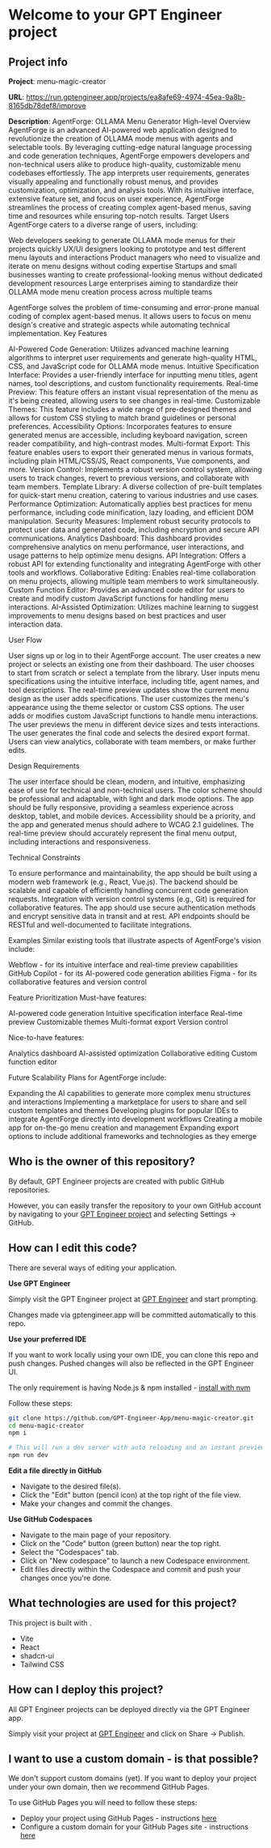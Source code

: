 # Welcome to your GPT Engineer project

## Project info

**Project**: menu-magic-creator 

**URL**: https://run.gptengineer.app/projects/ea8afe69-4974-45ea-9a8b-8165db78def8/improve

**Description**: AgentForge: OLLAMA Menu Generator
High-level Overview
AgentForge is an advanced AI-powered web application designed to revolutionize the creation of OLLAMA mode menus with agents and selectable tools. By leveraging cutting-edge natural language processing and code generation techniques, AgentForge empowers developers and non-technical users alike to produce high-quality, customizable menu codebases effortlessly. The app interprets user requirements, generates visually appealing and functionally robust menus, and provides customization, optimization, and analysis tools. With its intuitive interface, extensive feature set, and focus on user experience, AgentForge streamlines the process of creating complex agent-based menus, saving time and resources while ensuring top-notch results.
Target Users
AgentForge caters to a diverse range of users, including:




Web developers seeking to generate OLLAMA mode menus for their projects quickly
UX/UI designers looking to prototype and test different menu layouts and interactions
Product managers who need to visualize and iterate on menu designs without coding expertise
Startups and small businesses wanting to create professional-looking menus without dedicated development resources
Large enterprises aiming to standardize their OLLAMA mode menu creation process across multiple teams




AgentForge solves the problem of time-consuming and error-prone manual coding of complex agent-based menus. It allows users to focus on menu design's creative and strategic aspects while automating technical implementation.
Key Features




AI-Powered Code Generation: Utilizes advanced machine learning algorithms to interpret user requirements and generate high-quality HTML, CSS, and JavaScript code for OLLAMA mode menus.
Intuitive Specification Interface: Provides a user-friendly interface for inputting menu titles, agent names, tool descriptions, and custom functionality requirements.
Real-time Preview: This feature offers an instant visual representation of the menu as it's being created, allowing users to see changes in real-time.
Customizable Themes: This feature includes a wide range of pre-designed themes and allows for custom CSS styling to match brand guidelines or personal preferences.
Accessibility Options: Incorporates features to ensure generated menus are accessible, including keyboard navigation, screen reader compatibility, and high-contrast modes.
Multi-format Export: This feature enables users to export their generated menus in various formats, including plain HTML/CSS/JS, React components, Vue components, and more.
Version Control: Implements a robust version control system, allowing users to track changes, revert to previous versions, and collaborate with team members.
Template Library: A diverse collection of pre-built templates for quick-start menu creation, catering to various industries and use cases.
Performance Optimization: Automatically applies best practices for menu performance, including code minification, lazy loading, and efficient DOM manipulation.
Security Measures: Implement robust security protocols to protect user data and generated code, including encryption and secure API communications.
Analytics Dashboard: This dashboard provides comprehensive analytics on menu performance, user interactions, and usage patterns to help optimize menu designs.
API Integration: Offers a robust API for extending functionality and integrating AgentForge with other tools and workflows.
Collaborative Editing: Enables real-time collaboration on menu projects, allowing multiple team members to work simultaneously.
Custom Function Editor: Provides an advanced code editor for users to create and modify custom JavaScript functions for handling menu interactions.
AI-Assisted Optimization: Utilizes machine learning to suggest improvements to menu designs based on best practices and user interaction data.




User Flow




User signs up or log in to their AgentForge account.
The user creates a new project or selects an existing one from their dashboard.
The user chooses to start from scratch or select a template from the library.
User inputs menu specifications using the intuitive interface, including title, agent names, and tool descriptions.
The real-time preview updates show the current menu design as the user adds specifications.
The user customizes the menu's appearance using the theme selector or custom CSS options.
The user adds or modifies custom JavaScript functions to handle menu interactions.
The user previews the menu in different device sizes and tests interactions.
The user generates the final code and selects the desired export format.
Users can view analytics, collaborate with team members, or make further edits.




Design Requirements




The user interface should be clean, modern, and intuitive, emphasizing ease of use for technical and non-technical users.
The color scheme should be professional and adaptable, with light and dark mode options.
The app should be fully responsive, providing a seamless experience across desktop, tablet, and mobile devices.
Accessibility should be a priority, and the app and generated menus should adhere to WCAG 2.1 guidelines.
The real-time preview should accurately represent the final menu output, including interactions and responsiveness.




Technical Constraints




To ensure performance and maintainability, the app should be built using a modern web framework (e.g., React, Vue.js).
The backend should be scalable and capable of efficiently handling concurrent code generation requests.
Integration with version control systems (e.g., Git) is required for collaborative features.
The app should use secure authentication methods and encrypt sensitive data in transit and at rest.
API endpoints should be RESTful and well-documented to facilitate integrations.




Examples
Similar existing tools that illustrate aspects of AgentForge's vision include:




Webflow - for its intuitive interface and real-time preview capabilities
GitHub Copilot - for its AI-powered code generation abilities
Figma - for its collaborative features and version control




Feature Prioritization
Must-have features:




AI-powered code generation
Intuitive specification interface
Real-time preview
Customizable themes
Multi-format export
Version control




Nice-to-have features:




Analytics dashboard
AI-assisted optimization
Collaborative editing
Custom function editor




Future Scalability
Plans for AgentForge include:




Expanding the AI capabilities to generate more complex menu structures and interactions
Implementing a marketplace for users to share and sell custom templates and themes
Developing plugins for popular IDEs to integrate AgentForge directly into development workflows
Creating a mobile app for on-the-go menu creation and management
Expanding export options to include additional frameworks and technologies as they emerge 

## Who is the owner of this repository?
By default, GPT Engineer projects are created with public GitHub repositories.

However, you can easily transfer the repository to your own GitHub account by navigating to your [GPT Engineer project](https://run.gptengineer.app/projects/ea8afe69-4974-45ea-9a8b-8165db78def8/improve) and selecting Settings -> GitHub. 

## How can I edit this code?
There are several ways of editing your application.

**Use GPT Engineer**

Simply visit the GPT Engineer project at [GPT Engineer](https://run.gptengineer.app/projects/ea8afe69-4974-45ea-9a8b-8165db78def8/improve) and start prompting.

Changes made via gptengineer.app will be committed automatically to this repo.

**Use your preferred IDE**

If you want to work locally using your own IDE, you can clone this repo and push changes. Pushed changes will also be reflected in the GPT Engineer UI.

The only requirement is having Node.js & npm installed - [install with nvm](https://github.com/nvm-sh/nvm#installing-and-updating)

Follow these steps: 

```sh
git clone https://github.com/GPT-Engineer-App/menu-magic-creator.git
cd menu-magic-creator
npm i

# This will run a dev server with auto reloading and an instant preview.
npm run dev
```

**Edit a file directly in GitHub**

- Navigate to the desired file(s).
- Click the "Edit" button (pencil icon) at the top right of the file view.
- Make your changes and commit the changes.

**Use GitHub Codespaces**

- Navigate to the main page of your repository.
- Click on the "Code" button (green button) near the top right.
- Select the "Codespaces" tab.
- Click on "New codespace" to launch a new Codespace environment.
- Edit files directly within the Codespace and commit and push your changes once you're done.

## What technologies are used for this project?

This project is built with .

- Vite
- React
- shadcn-ui
- Tailwind CSS

## How can I deploy this project?

All GPT Engineer projects can be deployed directly via the GPT Engineer app. 

Simply visit your project at [GPT Engineer](https://run.gptengineer.app/projects/ea8afe69-4974-45ea-9a8b-8165db78def8/improve) and click on Share -> Publish.

## I want to use a custom domain - is that possible?

We don't support custom domains (yet). If you want to deploy your project under your own domain, then we recommend GitHub Pages.

To use GitHub Pages you will need to follow these steps: 
- Deploy your project using GitHub Pages - instructions [here](https://docs.github.com/en/pages/getting-started-with-github-pages/creating-a-github-pages-site#creating-your-site)
- Configure a custom domain for your GitHub Pages site - instructions [here](https://docs.github.com/en/pages/configuring-a-custom-domain-for-your-github-pages-site)